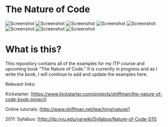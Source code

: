 # The Nature of Code

![Screenshot](http://www.shiffman.net/images/noc/1.jpg)  ![Screenshot](http://www.shiffman.net/images/noc/2.jpg)  ![Screenshot](http://www.shiffman.net/images/noc/3.jpg)  ![Screenshot](http://www.shiffman.net/images/noc/4.jpg)  ![Screenshot](http://www.shiffman.net/images/noc/5.jpg) ![Screenshot](http://www.shiffman.net/images/noc/6.jpg)  ![Screenshot](http://www.shiffman.net/images/noc/7.jpg)  ![Screenshot](http://www.shiffman.net/images/noc/8.jpg)

# What is this?

This repository contains all of the examples for my ITP course and upcoming book "The Nature of Code."  It is currently in progress and as I write the book, I will continue to add and update the examples here. 

Relevant links:

Kickstarter: [https://www.kickstarter.com/projects/shiffman/the-nature-of-code-book-project]

Online tutorials: [http://www.shiffman.net/teaching/nature/]

2011: Syllabus: [http://itp.nyu.edu/varwiki/Syllabus/Nature-of-Code-S11]
